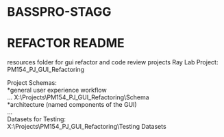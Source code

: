 # BASSPRO-STAGG
# REFACTOR README

resources folder for  gui refactor and code review projects
Ray Lab Project: <br/>
PM154_PJ_GUI_Refactoring

Project Schemas: <br/>
*general user experience workflow <br/>
...
X:\Projects\PM154_PJ_GUI_Refactoring\Schema
<br/>
*architecture (named components of the GUI)<br/>
...
<br/>
Datasets for Testing: <br/>
X:\Projects\PM154_PJ_GUI_Refactoring\Testing Datasets
<br/>
